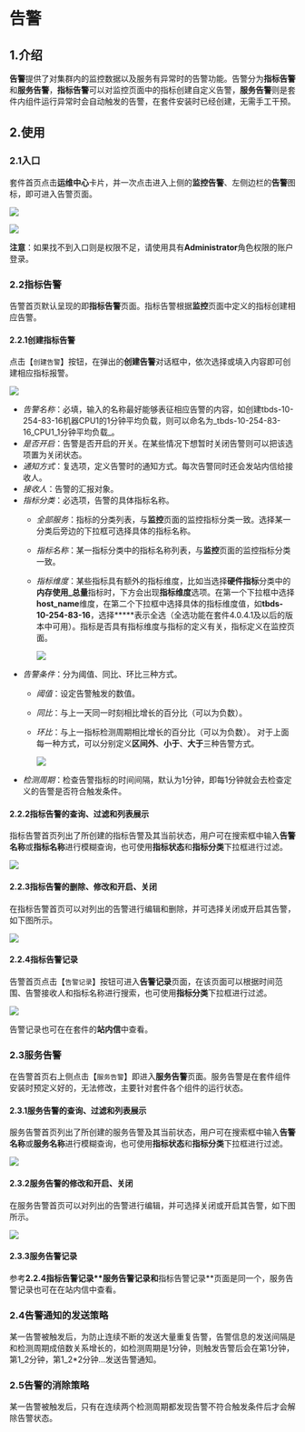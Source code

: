 # 告警

## 1.介绍

**告警**提供了对集群内的监控数据以及服务有异常时的告警功能。告警分为**指标告警**和**服务告警**，**指标告警**可以对监控页面中的指标创建自定义告警，**服务告警**则是套件内组件运行异常时会自动触发的告警，在套件安装时已经创建，无需手工干预。

## 2.使用

### 2.1入口

套件首页点击**运维中心**卡片，并一次点击进入上侧的**监控告警**、左侧边栏的**告警**图标，即可进入告警页面。

![](../../.gitbook/assets/告警入口.png)

![](../../.gitbook/assets/告警入口2.png)

**注意**：如果找不到入口则是权限不足，请使用具有**Administrator**角色权限的账户登录。

### 2.2指标告警

告警首页默认呈现的即**指标告警**页面。指标告警根据**监控**页面中定义的指标创建相应告警。

#### 2.2.1创建指标告警

点击【`创建告警`】按钮，在弹出的**创建告警**对话框中，依次选择或填入内容即可创建相应指标报警。

![](../../.gitbook/assets/创建指标告警.png)

* _告警名称_：必填，输入的名称最好能够表征相应告警的内容，如创建tbds-10-254-83-16机器CPU1的1分钟平均负载，则可以命名为_tbds-10-254-83-16\_CPU1\_1分钟平均负载_。
* _是否开启_：告警是否开启的开关。在某些情况下想暂时关闭告警则可以把该选项置为关闭状态。
* _通知方式_：复选项，定义告警时的通知方式。每次告警同时还会发站内信给接收人。
* _接收人_：告警的汇报对象。
* _指标分类_：必选项，告警的具体指标名称。
  * _全部服务_：指标的分类列表，与**监控**页面的监控指标分类一致。选择某一分类后旁边的下拉框可选择具体的指标名称。
  * _指标名称_：某一指标分类中的指标名称列表，与**监控**页面的监控指标分类一致。
  * _指标维度_：某些指标具有额外的指标维度，比如当选择**硬件指标**分类中的**内存使用\_总量**指标时，下方会出现**指标维度**选项。在第一个下拉框中选择**host\_name**维度，在第二个下拉框中选择具体的指标维度值，如**tbds-10-254-83-16**，选择**\***表示全选（全选功能在套件4.0.4.1及以后的版本中可用）。指标是否具有指标维度与指标的定义有关，指标定义在监控页面。

    ![](../../.gitbook/assets/指标分类及指标维度.png)
* _告警条件_：分为阈值、同比、环比三种方式。
  * _阈值_：设定告警触发的数值。
  * _同比_：与上一天同一时刻相比增长的百分比（可以为负数）。
  * _环比_：与上一指标检测周期相比增长的百分比（可以为负数）。 对于上面每一种方式，可以分别定义**区间外**、**小于**、**大于**三种告警方式。

    ![](../../.gitbook/assets/告警条件.png)
* _检测周期_：检查告警指标的时间间隔，默认为1分钟，即每1分钟就会去检查定义的告警是否符合触发条件。

#### 2.2.2指标告警的查询、过滤和列表展示

指标告警首页列出了所创建的指标告警及其当前状态，用户可在搜索框中输入**告警名称**或**指标名称**进行模糊查询，也可使用**指标状态**和**指标分类**下拉框进行过滤。

![](../../.gitbook/assets/指标告警列表及查询过滤.png)

#### 2.2.3指标告警的删除、修改和开启、关闭

在指标告警首页可以对列出的告警进行编辑和删除，并可选择关闭或开启其告警，如下图所示。

![](../../.gitbook/assets/指标告警的修改删除.png)

#### 2.2.4指标告警记录

告警首页点击【`告警记录`】按钮可进入**告警记录**页面，在该页面可以根据时间范围、告警接收人和指标名称进行搜索，也可使用**指标分类**下拉框进行过滤。

![](../../.gitbook/assets/告警记录.png)

告警记录也可在在套件的**站内信**中查看。

### 2.3服务告警

在告警首页右上侧点击【`服务告警`】即进入**服务告警**页面。服务告警是在套件组件安装时预定义好的，无法修改，主要针对套件各个组件的运行状态。

#### 2.3.1服务告警的查询、过滤和列表展示

服务告警首页列出了所创建的服务告警及其当前状态，用户可在搜索框中输入**告警名称**或**服务名称**进行模糊查询，也可使用**指标状态**和**指标分类**下拉框进行过滤。

![](../../.gitbook/assets/服务告警列表及查询过滤.png)

#### 2.3.2服务告警的修改和开启、关闭

在服务告警首页可以对列出的告警进行编辑，并可选择关闭或开启其告警，如下图所示。

![](../../.gitbook/assets/服务告警的修改删除.png)

#### 2.3.3服务告警记录

参考**2.2.4指标告警记录\*\***服务告警记录**和**指标告警记录\*\*页面是同一个，服务告警记录也可在在站内信中查看。

### 2.4告警通知的发送策略

某一告警被触发后，为防止连续不断的发送大量重复告警，告警信息的发送间隔是和检测周期成倍数关系增长的，如检测周期是1分钟，则触发告警后会在第1分钟，第1_2分钟，第1_2\*2分钟...发送告警通知。

### 2.5告警的消除策略

某一告警被触发后，只有在连续两个检测周期都发现告警不符合触发条件后才会解除告警状态。

